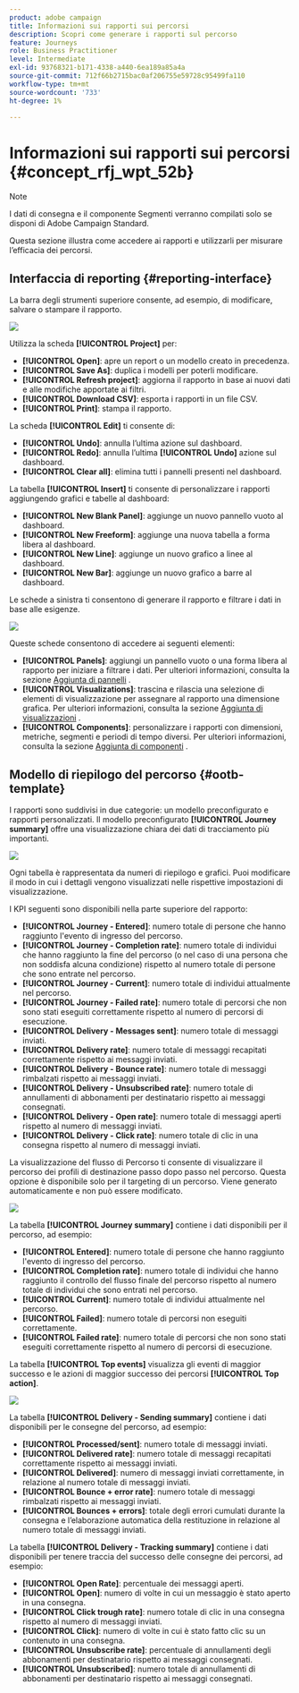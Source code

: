 ```yaml
---
product: adobe campaign
title: Informazioni sui rapporti sui percorsi
description: Scopri come generare i rapporti sul percorso
feature: Journeys
role: Business Practitioner
level: Intermediate
exl-id: 93768321-b171-4338-a440-6ea189a85a4a
source-git-commit: 712f66b2715bac0af206755e59728c95499fa110
workflow-type: tm+mt
source-wordcount: '733'
ht-degree: 1%

---
```


# Informazioni sui rapporti sui percorsi {#concept_rfj_wpt_52b}

>[!NOTE]
>
>I dati di consegna e il componente Segmenti verranno compilati solo se disponi di Adobe Campaign Standard.

Questa sezione illustra come accedere ai rapporti e utilizzarli per misurare l’efficacia dei percorsi.

## Interfaccia di reporting {#reporting-interface}

La barra degli strumenti superiore consente, ad esempio, di modificare, salvare o stampare il rapporto.

![](../assets/dynamic_report_toolbar.png)

Utilizza la scheda **[!UICONTROL Project]** per:

* **[!UICONTROL Open]**: apre un report o un modello creato in precedenza.
* **[!UICONTROL Save As]**: duplica i modelli per poterli modificare.
* **[!UICONTROL Refresh project]**: aggiorna il rapporto in base ai nuovi dati e alle modifiche apportate ai filtri.
* **[!UICONTROL Download CSV]**: esporta i rapporti in un file CSV.
* **[!UICONTROL Print]**: stampa il rapporto.

La scheda **[!UICONTROL Edit]** ti consente di:

* **[!UICONTROL Undo]**: annulla l’ultima azione sul dashboard.
* **[!UICONTROL Redo]**: annulla l’ultima  **[!UICONTROL Undo]** azione sul dashboard.
* **[!UICONTROL Clear all]**: elimina tutti i pannelli presenti nel dashboard.

La tabella **[!UICONTROL Insert]** ti consente di personalizzare i rapporti aggiungendo grafici e tabelle al dashboard:

* **[!UICONTROL New Blank Panel]**: aggiunge un nuovo pannello vuoto al dashboard.
* **[!UICONTROL New Freeform]**: aggiunge una nuova tabella a forma libera al dashboard.
* **[!UICONTROL New Line]**: aggiunge un nuovo grafico a linee al dashboard.
* **[!UICONTROL New Bar]**: aggiunge un nuovo grafico a barre al dashboard.

Le schede a sinistra ti consentono di generare il rapporto e filtrare i dati in base alle esigenze.

![](../assets/dynamic_report_interface.png)

Queste schede consentono di accedere ai seguenti elementi:

* **[!UICONTROL Panels]**: aggiungi un pannello vuoto o una forma libera al rapporto per iniziare a filtrare i dati. Per ulteriori informazioni, consulta la sezione [Aggiunta di pannelli](../reporting/creating-your-journey-reports.md#adding-panels) .
* **[!UICONTROL Visualizations]**: trascina e rilascia una selezione di elementi di visualizzazione per assegnare al rapporto una dimensione grafica. Per ulteriori informazioni, consulta la sezione [Aggiunta di visualizzazioni](../reporting/creating-your-journey-reports.md#adding-visualizations) .
* **[!UICONTROL Components]**: personalizzare i rapporti con dimensioni, metriche, segmenti e periodi di tempo diversi. Per ulteriori informazioni, consulta la sezione [Aggiunta di componenti](../reporting/creating-your-journey-reports.md#adding-components) .

## Modello di riepilogo del percorso {#ootb-template}

I rapporti sono suddivisi in due categorie: un modello preconfigurato e rapporti personalizzati.
Il modello preconfigurato **[!UICONTROL Journey summary]** offre una visualizzazione chiara dei dati di tracciamento più importanti.

![](../assets/dynamic_report_journey_8.png)

Ogni tabella è rappresentata da numeri di riepilogo e grafici. Puoi modificare il modo in cui i dettagli vengono visualizzati nelle rispettive impostazioni di visualizzazione.

I KPI seguenti sono disponibili nella parte superiore del rapporto:

* **[!UICONTROL Journey - Entered]**: numero totale di persone che hanno raggiunto l&#39;evento di ingresso del percorso.
* **[!UICONTROL Journey - Completion rate]**: numero totale di individui che hanno raggiunto la fine del percorso (o nel caso di una persona che non soddisfa alcuna condizione) rispetto al numero totale di persone che sono entrate nel percorso.
* **[!UICONTROL Journey - Current]**: numero totale di individui attualmente nel percorso.
* **[!UICONTROL Journey - Failed rate]**: numero totale di percorsi che non sono stati eseguiti correttamente rispetto al numero di percorsi di esecuzione.
* **[!UICONTROL Delivery - Messages sent]**: numero totale di messaggi inviati.
* **[!UICONTROL Delivery rate]**: numero totale di messaggi recapitati correttamente rispetto ai messaggi inviati.
* **[!UICONTROL Delivery - Bounce rate]**: numero totale di messaggi rimbalzati rispetto ai messaggi inviati.
* **[!UICONTROL Delivery - Unsubscribed rate]**: numero totale di annullamenti di abbonamenti per destinatario rispetto ai messaggi consegnati.
* **[!UICONTROL Delivery - Open rate]**: numero totale di messaggi aperti rispetto al numero di messaggi inviati.
* **[!UICONTROL Delivery - Click rate]**: numero totale di clic in una consegna rispetto al numero di messaggi inviati.

La visualizzazione del flusso di Percorso ti consente di visualizzare il percorso dei profili di destinazione passo dopo passo nel percorso. Questa opzione è disponibile solo per il targeting di un percorso. Viene generato automaticamente e non può essere modificato.

![](../assets/dynamic_report_journey_10.png)

La tabella **[!UICONTROL Journey summary]** contiene i dati disponibili per il percorso, ad esempio:

* **[!UICONTROL Entered]**: numero totale di persone che hanno raggiunto l&#39;evento di ingresso del percorso.
* **[!UICONTROL Completion rate]**: numero totale di individui che hanno raggiunto il controllo del flusso finale del percorso rispetto al numero totale di individui che sono entrati nel percorso.
* **[!UICONTROL Current]**: numero totale di individui attualmente nel percorso.
* **[!UICONTROL Failed]**: numero totale di percorsi non eseguiti correttamente.
* **[!UICONTROL Failed rate]**: numero totale di percorsi che non sono stati eseguiti correttamente rispetto al numero di percorsi di esecuzione.

La tabella **[!UICONTROL Top events]** visualizza gli eventi di maggior successo e le azioni di maggior successo dei percorsi **[!UICONTROL Top action]**.

![](../assets/dynamic_report_journey_11.png)

La tabella **[!UICONTROL Delivery - Sending summary]** contiene i dati disponibili per le consegne del percorso, ad esempio:

* **[!UICONTROL Processed/sent]**: numero totale di messaggi inviati.
* **[!UICONTROL Delivered rate]**: numero totale di messaggi recapitati correttamente rispetto ai messaggi inviati.
* **[!UICONTROL Delivered]**: numero di messaggi inviati correttamente, in relazione al numero totale di messaggi inviati.
* **[!UICONTROL Bounce + error rate]**: numero totale di messaggi rimbalzati rispetto ai messaggi inviati.
* **[!UICONTROL Bounces + errors]**: totale degli errori cumulati durante la consegna e l’elaborazione automatica della restituzione in relazione al numero totale di messaggi inviati.

La tabella **[!UICONTROL Delivery - Tracking summary]** contiene i dati disponibili per tenere traccia del successo delle consegne dei percorsi, ad esempio:

* **[!UICONTROL Open Rate]**: percentuale dei messaggi aperti.
* **[!UICONTROL Open]**: numero di volte in cui un messaggio è stato aperto in una consegna.
* **[!UICONTROL Click trough rate]**: numero totale di clic in una consegna rispetto al numero di messaggi inviati.
* **[!UICONTROL Click]**: numero di volte in cui è stato fatto clic su un contenuto in una consegna.
* **[!UICONTROL Unsubscribe rate]**: percentuale di annullamenti degli abbonamenti per destinatario rispetto ai messaggi consegnati.
* **[!UICONTROL Unsubscribed]**: numero totale di annullamenti di abbonamenti per destinatario rispetto ai messaggi consegnati.
